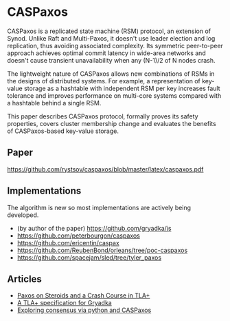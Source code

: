 # CASPaxos

CASPaxos is a replicated state machine (RSM) protocol, an extension of Synod. Unlike Raft and Multi-Paxos, it doesn't use leader election and log replication, thus avoiding associated complexity. Its symmetric peer-to-peer approach achieves optimal commit latency in wide-area networks and doesn't cause transient unavailability when any (N-1)/2 of N nodes crash.

The lightweight nature of CASPaxos allows new combinations of RSMs in the designs of distributed systems. For example, a representation of key-value storage as a hashtable with independent RSM per key increases fault tolerance and improves performance on multi-core systems compared with a hashtable behind a single RSM.

This paper describes CASPaxos protocol, formally proves its safety properties, covers cluster membership change and evaluates the benefits of CASPaxos-based key-value storage.

## Paper

https://github.com/rystsov/caspaxos/blob/master/latex/caspaxos.pdf

## Implementations

The algorithm is new so most implementations are actively being developed. 

 * (by author of the paper) https://github.com/gryadka/js
 * https://github.com/peterbourgon/caspaxos
 * https://github.com/ericentin/caspax
 * https://github.com/ReubenBond/orleans/tree/poc-caspaxos
 * https://github.com/spacejam/sled/tree/tyler_paxos

## Articles

 * [Paxos on Steroids and a Crash Course in TLA+](https://tschottdorf.github.io/single-decree-paxos-tla-compare-and-swap)
 * [A TLA+ specification for Gryadka](https://medium.com/@grogepodge/tla-specification-for-gryadka-c80cd625944e)
* [Exploring consensus via python and CASPaxos](https://www.komu.engineer/blogs/consensus)
